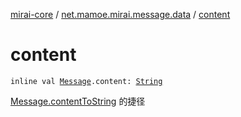 [mirai-core](../index.md) / [net.mamoe.mirai.message.data](index.md) / [content](./content.md)

# content

`inline val `[`Message`](-message/index.md)`.content: `[`String`](https://kotlinlang.org/api/latest/jvm/stdlib/kotlin/-string/index.html)

[Message.contentToString](-message/content-to-string.md) 的捷径

